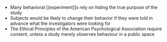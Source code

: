 - Many behavioral [[experiment]]s rely on hiding the true purpose of the study
- Subjects would be likely to change their behavior if they were told in advance what the investigators were looking for
- The Ethical Principles of the American Psychological Association require consent, unless a study merely observes behaviour in a public space